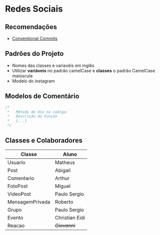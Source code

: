 # Redes Sociais

## Recomendações

- [Conventional Commits](https://www.conventionalcommits.org/en/v1.0.0/#summary)

## Padrões do Projeto

- Nomes das classes e variavéis em inglês
- Utilizar **variáveis** no padrão camelCase e **classes** o padrão CamelCase maiúscula
- Modelo do instagram

## Modelos de Comentário

```java
/*
 *   Método de Uso no código:
 *   Descrição da Função
 *   {...}
 */
```


## Classes e Colaboradores

| Classe | Aluno |
|---------|------|
| Usuario | Matheus |
| Post | Abigail |
| Comentario | Arthur |
| FotoPost | Miguel |
| VideoPost | Paulo Sergio |
| MensagemPrivada | Roberto |
| Grupo | Paulo Sergio |
| Evento | Christian Eidi |
| Reacao | ~~*Giovanni*~~ |
